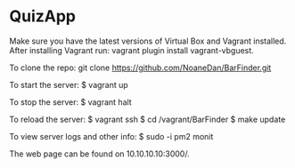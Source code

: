 # QuizApp
Make sure you have the latest versions of Virtual Box and Vagrant installed. After installing Vagrant run: vagrant plugin install vagrant-vbguest.

To clone the repo: git clone https://github.com/NoaneDan/BarFinder.git

To start the server: $ vagrant up

To stop the server: $ vagrant halt

To reload the server: $ vagrant ssh $ cd /vagrant/BarFinder $ make update

To view server logs and other info: $ sudo -i pm2 monit

The web page can be found on 10.10.10.10:3000/.
